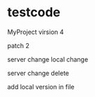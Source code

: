 # testcode

MyProject
virsion 4

patch 2

server change
local change

server change delete

add local version in file 
